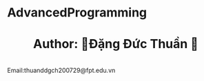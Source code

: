 <h1>AdvancedProgramming</h1>
<h1 align="center">Author: 👋Đặng Đức Thuần 👋 </h1>
<br>
<a>Email:thuanddgch200729@fpt.edu.vn</a>
